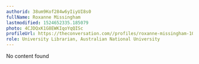 ```yaml
---
authorid: 38um9Kof284w6yIiyUI8s0
fullName: Roxanne Missingham
lastmodified: 1524652335.185079
photo: 4CJDQxK1G8EWKIqoYqQISc
profileUrl: https://theconversation.com//profiles/roxanne-missingham-101383
role: University Librarian, Australian National University
---
```

No content found